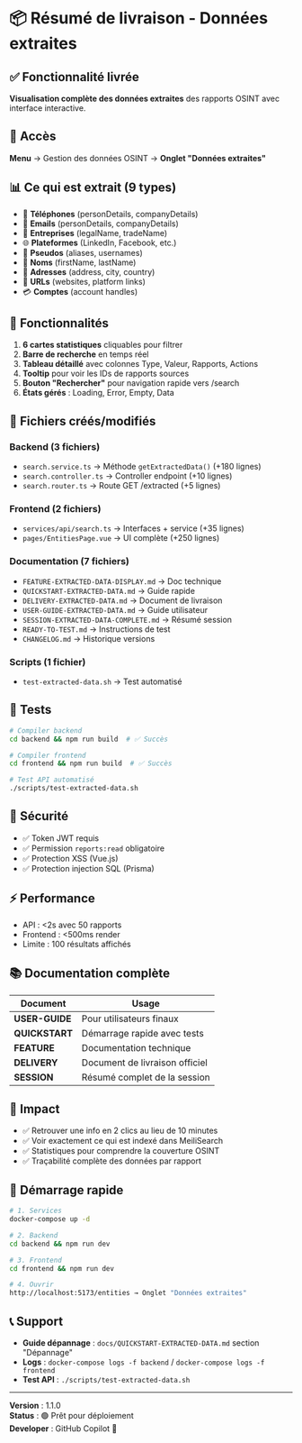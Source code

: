 # 📦 Résumé de livraison - Données extraites

## ✅ Fonctionnalité livrée

**Visualisation complète des données extraites** des rapports OSINT avec interface interactive.

## 🎯 Accès

**Menu** → Gestion des données OSINT → **Onglet "Données extraites"**

## 📊 Ce qui est extrait (9 types)

- 📱 **Téléphones** (personDetails, companyDetails)
- 📧 **Emails** (personDetails, companyDetails)
- 🏢 **Entreprises** (legalName, tradeName)
- 🌐 **Plateformes** (LinkedIn, Facebook, etc.)
- 👤 **Pseudos** (aliases, usernames)
- 👥 **Noms** (firstName, lastName)
- 📍 **Adresses** (address, city, country)
- 🔗 **URLs** (websites, platform links)
- 💳 **Comptes** (account handles)

## 🚀 Fonctionnalités

1. **6 cartes statistiques** cliquables pour filtrer
2. **Barre de recherche** en temps réel
3. **Tableau détaillé** avec colonnes Type, Valeur, Rapports, Actions
4. **Tooltip** pour voir les IDs de rapports sources
5. **Bouton "Rechercher"** pour navigation rapide vers /search
6. **États gérés** : Loading, Error, Empty, Data

## 📁 Fichiers créés/modifiés

### Backend (3 fichiers)

- `search.service.ts` → Méthode `getExtractedData()` (+180 lignes)
- `search.controller.ts` → Controller endpoint (+10 lignes)
- `search.router.ts` → Route GET /extracted (+5 lignes)

### Frontend (2 fichiers)

- `services/api/search.ts` → Interfaces + service (+35 lignes)
- `pages/EntitiesPage.vue` → UI complète (+250 lignes)

### Documentation (7 fichiers)

- `FEATURE-EXTRACTED-DATA-DISPLAY.md` → Doc technique
- `QUICKSTART-EXTRACTED-DATA.md` → Guide rapide
- `DELIVERY-EXTRACTED-DATA.md` → Document de livraison
- `USER-GUIDE-EXTRACTED-DATA.md` → Guide utilisateur
- `SESSION-EXTRACTED-DATA-COMPLETE.md` → Résumé session
- `READY-TO-TEST.md` → Instructions de test
- `CHANGELOG.md` → Historique versions

### Scripts (1 fichier)

- `test-extracted-data.sh` → Test automatisé

## 🧪 Tests

```bash
# Compiler backend
cd backend && npm run build  # ✅ Succès

# Compiler frontend
cd frontend && npm run build  # ✅ Succès

# Test API automatisé
./scripts/test-extracted-data.sh
```

## 🔐 Sécurité

- ✅ Token JWT requis
- ✅ Permission `reports:read` obligatoire
- ✅ Protection XSS (Vue.js)
- ✅ Protection injection SQL (Prisma)

## ⚡ Performance

- API : <2s avec 50 rapports
- Frontend : <500ms render
- Limite : 100 résultats affichés

## 📚 Documentation complète

| Document       | Usage                          |
| -------------- | ------------------------------ |
| **USER-GUIDE** | Pour utilisateurs finaux       |
| **QUICKSTART** | Démarrage rapide avec tests    |
| **FEATURE**    | Documentation technique        |
| **DELIVERY**   | Document de livraison officiel |
| **SESSION**    | Résumé complet de la session   |

## 🎉 Impact

- ✅ Retrouver une info en 2 clics au lieu de 10 minutes
- ✅ Voir exactement ce qui est indexé dans MeiliSearch
- ✅ Statistiques pour comprendre la couverture OSINT
- ✅ Traçabilité complète des données par rapport

## 🚀 Démarrage rapide

```bash
# 1. Services
docker-compose up -d

# 2. Backend
cd backend && npm run dev

# 3. Frontend
cd frontend && npm run dev

# 4. Ouvrir
http://localhost:5173/entities → Onglet "Données extraites"
```

## 📞 Support

- **Guide dépannage** : `docs/QUICKSTART-EXTRACTED-DATA.md` section "Dépannage"
- **Logs** : `docker-compose logs -f backend` / `docker-compose logs -f frontend`
- **Test API** : `./scripts/test-extracted-data.sh`

---

**Version** : 1.1.0  
**Status** : 🟢 Prêt pour déploiement  
**Developer** : GitHub Copilot 🤖
